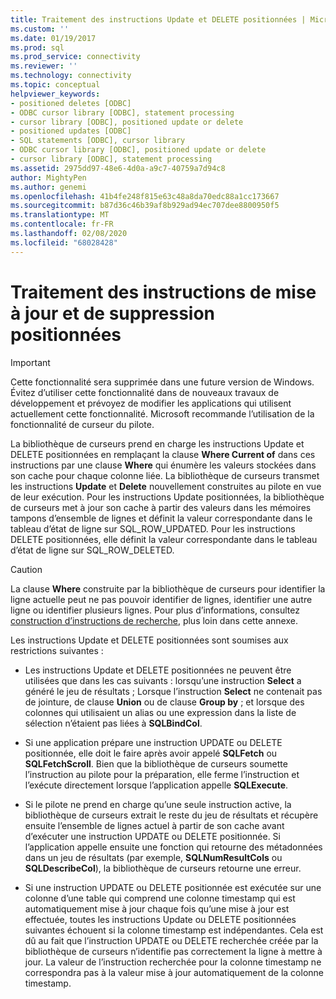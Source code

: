 ```yaml
---
title: Traitement des instructions Update et DELETE positionnées | Microsoft Docs
ms.custom: ''
ms.date: 01/19/2017
ms.prod: sql
ms.prod_service: connectivity
ms.reviewer: ''
ms.technology: connectivity
ms.topic: conceptual
helpviewer_keywords:
- positioned deletes [ODBC]
- ODBC cursor library [ODBC], statement processing
- cursor library [ODBC], positioned update or delete
- positioned updates [ODBC]
- SQL statements [ODBC], cursor library
- ODBC cursor library [ODBC], positioned update or delete
- cursor library [ODBC], statement processing
ms.assetid: 2975dd97-48e6-4d0a-a9c7-40759a7d94c8
author: MightyPen
ms.author: genemi
ms.openlocfilehash: 41b4fe248f815e63c48a8da70edc88a1cc173667
ms.sourcegitcommit: b87d36c46b39af8b929ad94ec707dee8800950f5
ms.translationtype: MT
ms.contentlocale: fr-FR
ms.lasthandoff: 02/08/2020
ms.locfileid: "68028428"
---
```

# <a name="processing-positioned-update-and-delete-statements"></a>Traitement des instructions de mise à jour et de suppression positionnées
> [!IMPORTANT]  
>  Cette fonctionnalité sera supprimée dans une future version de Windows. Évitez d’utiliser cette fonctionnalité dans de nouveaux travaux de développement et prévoyez de modifier les applications qui utilisent actuellement cette fonctionnalité. Microsoft recommande l’utilisation de la fonctionnalité de curseur du pilote.  
  
 La bibliothèque de curseurs prend en charge les instructions Update et DELETE positionnées en remplaçant la clause **Where Current of** dans ces instructions par une clause **Where** qui énumère les valeurs stockées dans son cache pour chaque colonne liée. La bibliothèque de curseurs transmet les instructions **Update** et **Delete** nouvellement construites au pilote en vue de leur exécution. Pour les instructions Update positionnées, la bibliothèque de curseurs met à jour son cache à partir des valeurs dans les mémoires tampons d’ensemble de lignes et définit la valeur correspondante dans le tableau d’état de ligne sur SQL_ROW_UPDATED. Pour les instructions DELETE positionnées, elle définit la valeur correspondante dans le tableau d’état de ligne sur SQL_ROW_DELETED.  
  
> [!CAUTION]  
>  La clause **Where** construite par la bibliothèque de curseurs pour identifier la ligne actuelle peut ne pas pouvoir identifier de lignes, identifier une autre ligne ou identifier plusieurs lignes. Pour plus d’informations, consultez [construction d’instructions de recherche](../../../odbc/reference/appendixes/constructing-searched-statements.md), plus loin dans cette annexe.  
  
 Les instructions Update et DELETE positionnées sont soumises aux restrictions suivantes :  
  
-   Les instructions Update et DELETE positionnées ne peuvent être utilisées que dans les cas suivants : lorsqu’une instruction **Select** a généré le jeu de résultats ; Lorsque l’instruction **Select** ne contenait pas de jointure, de clause **Union** ou de clause **Group by** ; et lorsque des colonnes qui utilisaient un alias ou une expression dans la liste de sélection n’étaient pas liées à **SQLBindCol**.  
  
-   Si une application prépare une instruction UPDATE ou DELETE positionnée, elle doit le faire après avoir appelé **SQLFetch** ou **SQLFetchScroll**. Bien que la bibliothèque de curseurs soumette l’instruction au pilote pour la préparation, elle ferme l’instruction et l’exécute directement lorsque l’application appelle **SQLExecute**.  
  
-   Si le pilote ne prend en charge qu’une seule instruction active, la bibliothèque de curseurs extrait le reste du jeu de résultats et récupère ensuite l’ensemble de lignes actuel à partir de son cache avant d’exécuter une instruction UPDATE ou DELETE positionnée. Si l’application appelle ensuite une fonction qui retourne des métadonnées dans un jeu de résultats (par exemple, **SQLNumResultCols** ou **SQLDescribeCol**), la bibliothèque de curseurs retourne une erreur.  
  
-   Si une instruction UPDATE ou DELETE positionnée est exécutée sur une colonne d’une table qui comprend une colonne timestamp qui est automatiquement mise à jour chaque fois qu’une mise à jour est effectuée, toutes les instructions Update ou DELETE positionnées suivantes échouent si la colonne timestamp est indépendantes. Cela est dû au fait que l’instruction UPDATE ou DELETE recherchée créée par la bibliothèque de curseurs n’identifie pas correctement la ligne à mettre à jour. La valeur de l’instruction recherchée pour la colonne timestamp ne correspondra pas à la valeur mise à jour automatiquement de la colonne timestamp.
